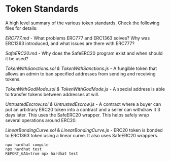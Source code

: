# Token Standards

A high level summary of the various token standards. Check the following files for details:

_ERC777.md_ - What problems ERC777 and ERC1363 solves? Why was ERC1363 introduced, and what issues are there with ERC777?

_SafeERC20.md_ - Why does the SafeERC20 program exist and when should it be used?

_TokenWithSanctions.sol & TokenWithSanctions.js_ - A fungible token that allows an admin to ban specified addresses from sending and receiving tokens.

_TokenWithGodMode.sol & TokenWithGodMode.js_ - A special address is able to transfer tokens between addresses at will.

_UntrustedEscrow.sol & UntrustedEscrow.js_ - A contract where a buyer can put an arbitrary ERC20 token into a contract and a seller can withdraw it 3 days later. This uses the SafeERC20 wrapper. This helps safely wrap several operations around ERC20.

_LinearBondingCurve.sol_ & _LinearBondingCurve.js_ - ERC20 token is bonded to ERC1363 token using a linear curve. It also uses SafeERC20 wrappers.

```shell
npx hardhat compile
npx hardhat test
REPORT_GAS=true npx hardhat test
```
